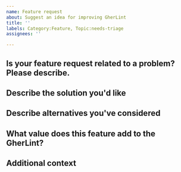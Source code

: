 ```yaml
---
name: Feature request
about: Suggest an idea for improving GherLint
title: ''
labels: Category:Feature, Topic:needs-triage
assignees: ''

---
```


## Is your feature request related to a problem? Please describe.

## Describe the solution you'd like

## Describe alternatives you've considered

## What value does this feature add to the GherLint?

## Additional context
